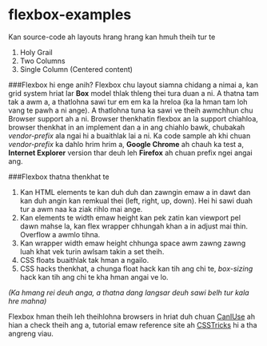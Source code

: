# flexbox-examples
Kan source-code ah layouts hrang hrang kan hmuh theih tur te

1. Holy Grail
2. Two Columns
3. Single Column (Centered content)

###Flexbox hi enge anih?
Flexbox chu layout siamna chidang a nimai a, kan grid system hriat lar **Box** model thlak thleng thei tura duan a ni. A thatna tam tak a awm a, a thatlohna sawi tur em em ka la hreloa (ka la hman tam loh vang te pawh a ni ange). A thatlohna tuna ka sawi ve theih awmchhun chu Browser support ah a ni. Browser thenkhatin flexbox an la support chiahloa, browser thenkhat in an implement dan a in ang chiahlo bawk, chubakah *vendor-prefix* ala ngai hi a buaithlak lai a ni.
Ka code sample ah khi chuan *vendor-prefix* ka dahlo hrim hrim a, **Google Chrome** ah chauh ka test a, **Internet Explorer** version thar deuh leh **Firefox** ah chuan prefix ngei angai ang.

###Flexbox thatna thenkhat te

1. Kan HTML elements te kan duh duh dan zawngin emaw a in dawt dan kan duh angin kan remkual thei (left, right, up, down). Hei hi sawi duah tur a awm naa ka ziak rihlo mai ange.
2. Kan elements te width emaw height kan pek zatin kan viewport pel dawn mahse la, kan flex wrapper chhungah khan a in adjust mai thin. Overflow a awmlo tihna.
3. Kan wrapper width emaw height chhunga space awm zawng zawng luah khat vek turin awlsam takin a set theih.
4. CSS floats buaithlak tak hman a ngailo.
5. CSS hacks thenkhat, a chunga float hack kan tih ang chi te, *box-sizing* hack kan tih ang chi te kha hman angai ve lo. 

*(Ka hmang rei deuh anga, a thatna dang langsar deuh sawi belh tur kala hre mahna)*

Flexbox hman theih leh theihlohna browsers in hriat duh chuan [CanIUse](http://caniuse.com/) ah hian a check theih ang a, tutorial emaw reference site ah [CSSTricks](https://css-tricks.com/using-flexbox/) hi a tha angreng viau. 
